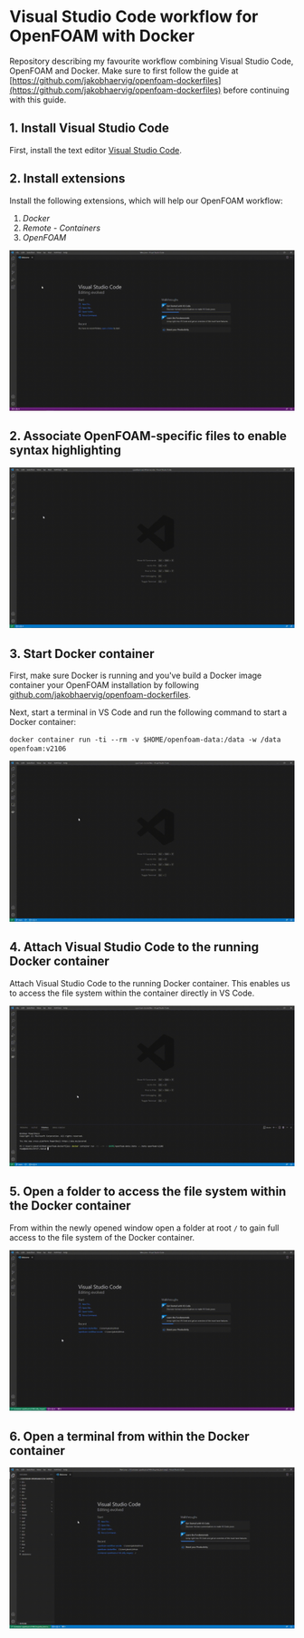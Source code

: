 # Visual Studio Code workflow for OpenFOAM with Docker
Repository describing my favourite workflow combining Visual Studio Code, OpenFOAM and Docker. Make sure to first follow the guide at [https://github.com/jakobhaervig/openfoam-dockerfiles](https://github.com/jakobhaervig/openfoam-dockerfiles) before continuing with this guide.

## 1. Install Visual Studio Code
First, install the text editor [Visual Studio Code](https://code.visualstudio.com).

## 2. Install extensions
Install the following extensions, which will help our OpenFOAM workflow:
1. *Docker*
2. *Remote - Containers*
3. *OpenFOAM*

![](install-extensions.gif)

## 2. Associate OpenFOAM-specific files to enable syntax highlighting

![](associate-file-extensions.gif)

## 3. Start Docker container
First, make sure Docker is running and you've build a Docker image container your OpenFOAM installation by following [github.com/jakobhaervig/openfoam-dockerfiles](https://github.com/jakobhaervig/openfoam-dockerfiles).

Next, start a terminal in VS Code and run the following command to start a Docker container:

```shell
docker container run -ti --rm -v $HOME/openfoam-data:/data -w /data openfoam:v2106

```

![](startContainer.gif)

## 4. Attach Visual Studio Code to the running Docker container
Attach Visual Studio Code to the running Docker container. This enables us to access the file system within the container directly in VS Code.

![](attachVSCode.gif)

## 5. Open a folder to access the file system within the Docker container
From within the newly opened window open a folder at root ``/`` to gain full access to the file system of the Docker container.

![](openFolder.gif)

## 6. Open a terminal from within the Docker container

![](terminalInContainer.gif)